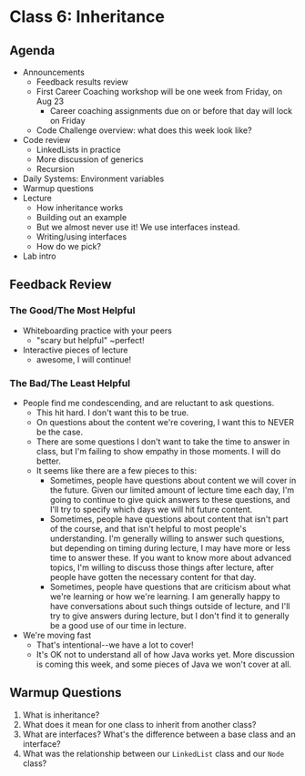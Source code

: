 # Class 6: Inheritance

## Agenda
- Announcements
  - Feedback results review
  - First Career Coaching workshop will be one week from Friday, on Aug 23
    - Career coaching assignments due on or before that day will lock on Friday
  - Code Challenge overview: what does this week look like?
- Code review
  - LinkedLists in practice
  - More discussion of generics
  - Recursion
- Daily Systems: Environment variables
- Warmup questions
- Lecture
  - How inheritance works
  - Building out an example
  - But we almost never use it! We use interfaces instead.
  - Writing/using interfaces
  - How do we pick?
- Lab intro


## Feedback Review

### The Good/The Most Helpful
- Whiteboarding practice with your peers
  - "scary but helpful" ~perfect!
- Interactive pieces of lecture
  - awesome, I will continue!

### The Bad/The Least Helpful
- People find me condescending, and are reluctant to ask questions.
  - This hit hard. I don't want this to be true.
  - On questions about the content we're covering, I want this to NEVER be the case.
  - There are some questions I don't want to take the time to answer in class, but I'm failing to show empathy in those moments. I will do better.
  - It seems like there are a few pieces to this:
    - Sometimes, people have questions about content we will cover in the future. Given our limited amount of lecture time each day, I'm going to continue to give quick answers to these questions, and I'll try to specify which days we will hit future content.
    - Sometimes, people have questions about content that isn't part of the course, and that isn't helpful to most people's understanding. I'm generally willing to answer such questions, but depending on timing during lecture, I may have more or less time to answer these. If you want to know more about advanced topics, I'm willing to discuss those things after lecture, after people have gotten the necessary content for that day.
    - Sometimes, people have questions that are criticism about what we're learning or how we're learning. I am generally happy to have conversations about such things outside of lecture, and I'll try to give answers during lecture, but I don't find it to generally be a good use of our time in lecture.
- We're moving fast
  - That's intentional--we have a lot to cover!
  - It's OK not to understand all of how Java works yet. More discussion is coming this week, and some pieces of Java we won't cover at all.


## Warmup Questions

1. What is inheritance?
2. What does it mean for one class to inherit from another class?
3. What are interfaces? What's the difference between a base class and an interface?
4. What was the relationship between our `LinkedList` class and our `Node` class?
